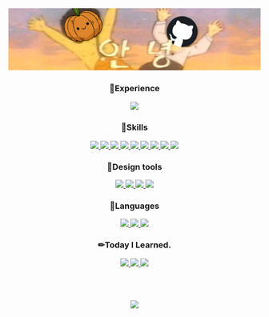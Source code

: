 <div align="center">
  <img src="https://github.com/Sweet-Pumpkin/TIL/blob/main/img/github-thumbnail.png" />
  
  <h3>📌Experience</h3>
  <a href="https://github.com/Sweet-Pumpkin/TIL/blob/main/experience/fastcampus.md">
    <img src="https://img.shields.io/badge/Fastcampus 프론트엔드 개발자 과정-D70F64?style=for-the-badge&logo=Framework7&logoColor=FFFFFF" />
  </a>
  
  <h3>🧬Skills</h3>
  <a href="https://github.com/Sweet-Pumpkin/TIL/blob/main/item/react.md">
    <img src="https://img.shields.io/badge/React-61DAFB?style=for-the-badge&logo=React&logoColor=000000" />
  </a>
  <a href="https://github.com/Sweet-Pumpkin/TIL/blob/main/item/redux.md">
    <img src="https://img.shields.io/badge/Redux-764ABC?style=for-the-badge&logo=Redux&logoColor=FFFFFF" />
  </a>
  <a href="https://github.com/Sweet-Pumpkin/TIL/blob/main/item/javascript.md">
    <img src="https://img.shields.io/badge/JavaScript-F7DF1E?style=for-the-badge&logo=JavaScript&logoColor=000000" />
  </a>
  <a href="https://github.com/Sweet-Pumpkin/TIL/blob/main/item/typescript.md">
    <img src="https://img.shields.io/badge/TypeScript-3178C6?style=for-the-badge&logo=TypeScript&logoColor=FFFFFF" />
  </a>
  <a href="https://github.com/Sweet-Pumpkin/TIL/blob/main/item/firebase.md">
    <img src="https://img.shields.io/badge/Firebase-FFCA28?style=for-the-badge&logo=Firebase&logoColor=000000" />
  </a>
  <a href="https://github.com/Sweet-Pumpkin">
    <img src="https://img.shields.io/badge/styled—components-DB7093?style=for-the-badge&logo=styled-components&logoColor=FFFFFF" />
  </a>
  <a href="https://github.com/Sweet-Pumpkin">
    <img src="https://img.shields.io/badge/Sass-CC6699?style=for-the-badge&logo=Sass&logoColor=FFFFFF" />
  </a>
  <a href="https://github.com/Sweet-Pumpkin/TIL/blob/main/item/html-css.md">
    <img src="https://img.shields.io/badge/CSS-1572B6?style=for-the-badge&logo=CSS3&logoColor=FFFFFF" />
  </a>
  <a href="https://github.com/Sweet-Pumpkin/TIL/blob/main/item/html-css.md">
    <img src="https://img.shields.io/badge/HTML-E34F26?style=for-the-badge&logo=HTML5&logoColor=FFFFFF" />
  </a>

  <h3>🎨Design tools</h3>
  <a href="https://github.com/Sweet-Pumpkin">
    <img src="https://img.shields.io/badge/Adobe Photoshop-31A8FF?style=for-the-badge&logo=Adobe Photoshop&logoColor=FFFFFF" />
  </a>
  <a href="https://github.com/Sweet-Pumpkin">
    <img src="https://img.shields.io/badge/Adobe XD-FF61F6?style=for-the-badge&logo=Adobe XD&logoColor=FFFFFF" />
  </a>
  <a href="https://github.com/Sweet-Pumpkin">
    <img src="https://img.shields.io/badge/Adobe Premiere Pro-9999FF?style=for-the-badge&logo=Adobe Premiere Pro&logoColor=FFFFFF" />
  </a>
  <a href="https://github.com/Sweet-Pumpkin">
    <img src="https://img.shields.io/badge/Adobe After Effects-9999FF?style=for-the-badge&logo=Adobe After Effects&logoColor=FFFFFF" />
  </a>
  
  <h3>💬Languages</h3>
  <a href="https://github.com/Sweet-Pumpkin/TIL/blob/main/img/korea.jpeg">
    <img src="https://img.shields.io/badge/한국어-D20A0A?style=for-the-badge&logo=Kongregate&logoColor=FFFFFF" />
  </a>
  <a href="https://github.com/Sweet-Pumpkin/TIL/blob/main/img/france.jpeg">
    <img src="https://img.shields.io/badge/Français-002E5F?style=for-the-badge&logo=Facebook&logoColor=FFFFFF" />
  </a>
  <a href="https://github.com/Sweet-Pumpkin">
    <img src="https://img.shields.io/badge/English-F16521?style=for-the-badge&logo=Etsy&logoColor=FFFFFF" />
  </a>
  
  <h3>✏Today I Learned.</h3>
  <a href="https://github.com/Sweet-Pumpkin/TIL/blob/main/main/date.md">
    <img src="https://img.shields.io/badge/날짜별TIL-0288D1?style=for-the-badge&logo=Verizon&logoColor=FFFFFF" />
  </a>
  <a href="https://github.com/Sweet-Pumpkin/TIL/blob/main/item/coding-test.md">
    <img src="https://img.shields.io/badge/코딩테스트-179C7D?style=for-the-badge&logo=Verizon&logoColor=FFFFFF" />
  </a>
  <a href="https://github.com/Sweet-Pumpkin/TIL/blob/main/item/error.md">
    <img src="https://img.shields.io/badge/에러/해결-ED1A3A?style=for-the-badge&logo=Verizon&logoColor=FFFFFF" />
  </a>
  
  <br />
  <br />
  <br />
  <br />
  
  <a href="https://hits.seeyoufarm.com"><img src="https://hits.seeyoufarm.com/api/count/incr/badge.svg?url=https%3A%2F%2Fgithub.com%2FSweet-Pumpkin&count_bg=%23512BD4&title_bg=%23512BD4&icon=googlefit.svg&icon_color=%23FFFFFF&title=HITS&edge_flat=false" /></a>
</div>


  


